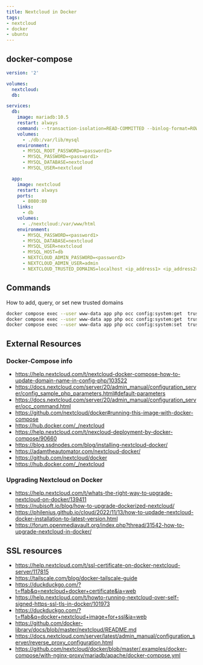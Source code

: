 ```yaml
---
title: Nextcloud in Docker
tags: 
- nextcloud
- docker
- ubuntu
---
```


## docker-compose

```yaml
version: '2'

volumes:
  nextcloud:
  db:

services:
  db:
    image: mariadb:10.5
    restart: always
    command: --transaction-isolation=READ-COMMITTED --binlog-format=ROW
    volumes:
      - ./db:/var/lib/mysql
    environment:
      - MYSQL_ROOT_PASSWORD=<password1>
      - MYSQL_PASSWORD=<password1>
      - MYSQL_DATABASE=nextcloud
      - MYSQL_USER=nextcloud

  app:
    image: nextcloud
    restart: always
    ports:
      - 8080:80
    links:
      - db
    volumes:
      - ./nextcloud:/var/www/html
    environment:
      - MYSQL_PASSWORD=<password1>
      - MYSQL_DATABASE=nextcloud
      - MYSQL_USER=nextcloud
      - MYSQL_HOST=db
      - NEXTCLOUD_ADMIN_PASSWORD=<password2>
      - NEXTCLOUD_ADMIN_USER=admin
      - NEXTCLOUD_TRUSTED_DOMAINS=localhost <ip_address1> <ip_address2> <hostname1> <hostname2>

```

## Commands

How to add, query, or set new trusted domains

```bash
docker compose exec --user www-data app php occ config:system:get  trusted_domains
docker compose exec --user www-data app php occ config:system:get  trusted_domains 0
docker compose exec --user www-data app php occ config:system:set  trusted_domains 4 --value=<hostnameorip>
```

## External Resources 

### Docker-Compose info

* <https://help.nextcloud.com/t/nextcloud-docker-compose-how-to-update-domain-name-in-config-php/103522>
* <https://docs.nextcloud.com/server/20/admin_manual/configuration_server/config_sample_php_parameters.html#default-parameters>
* <https://docs.nextcloud.com/server/20/admin_manual/configuration_server/occ_command.html>
* <https://github.com/nextcloud/docker#running-this-image-with-docker-compose>
* <https://hub.docker.com/_/nextcloud>
* <https://help.nextcloud.com/t/nexcloud-deployment-by-docker-compose/90660>
* <https://blog.ssdnodes.com/blog/installing-nextcloud-docker/>
* <https://adamtheautomator.com/nextcloud-docker/>
* <https://github.com/nextcloud/docker>
* <https://hub.docker.com/_/nextcloud>


### Upgrading Nextcloud on Docker

* <https://help.nextcloud.com/t/whats-the-right-way-to-upgrade-nextcloud-on-docker/139411>
* <https://nubisoft.io/blog/how-to-upgrade-dockerized-nextcloud/>
* <https://philenius.github.io/cloud/2022/11/13/how-to-updade-nextcloud-docker-installation-to-latest-version.html>
* <https://forum.openmediavault.org/index.php?thread/31542-how-to-upgrade-nextcloud-in-docker/>

## SSL resources

- <https://help.nextcloud.com/t/ssl-certificate-on-docker-nextcloud-server/117815>
- <https://tailscale.com/blog/docker-tailscale-guide>
- <https://duckduckgo.com/?t=ffab&q=nextcloud+docker+certificate&ia=web>
- <https://help.nextcloud.com/t/howto-running-nextcloud-over-self-signed-https-ssl-tls-in-docker/101973>
- <https://duckduckgo.com/?t=ffab&q=docker+nextcloud+image+for+ssl&ia=web>
- <https://github.com/docker-library/docs/blob/master/nextcloud/README.md>
- <https://docs.nextcloud.com/server/latest/admin_manual/configuration_server/reverse_proxy_configuration.html>
- <https://github.com/nextcloud/docker/blob/master/.examples/docker-compose/with-nginx-proxy/mariadb/apache/docker-compose.yml>